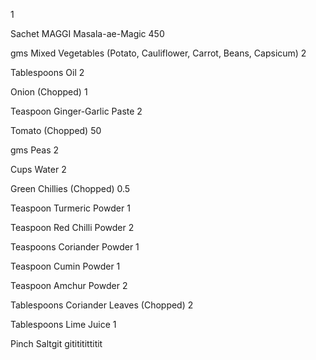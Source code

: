 1
 
Sachet
MAGGI Masala-ae-Magic
450
 
gms
Mixed Vegetables (Potato, Cauliflower, Carrot, Beans, Capsicum)
2
 
Tablespoons
Oil
2
 
Onion (Chopped)
1
 
Teaspoon
Ginger-Garlic Paste
2
 
Tomato (Chopped)
50
 
gms
Peas
2
 
Cups
Water
2
 
Green Chillies (Chopped)
0.5
 
Teaspoon
Turmeric Powder
1
 
Teaspoon
Red Chilli Powder
2
 
Teaspoons
Coriander Powder
1
 
Teaspoon
Cumin Powder
1
 
Teaspoon
Amchur Powder
2
 
Tablespoons
Coriander Leaves (Chopped)
2
 
Tablespoons
Lime Juice
1
 
Pinch
Saltgit gitititittitit
